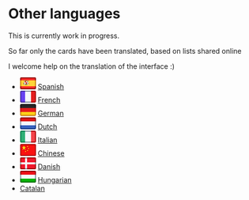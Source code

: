 # Other languages

This is currently work in progress.

So far only the cards have been translated, based on lists shared online

I welcome help on the translation of the interface :)

* ![Spanish](icons/spanish.png) [Spanish](spanish.html)
* ![French](icons/french.png) [French](french.html)
* ![German](icons/german.png) [German](german.html)
* ![Dutch](icons/dutch.png) [Dutch](dutch.html)
* ![Italina](icons/italian.png) [Italian](italian.html)
* ![Chinese](icons/chinese.png) [Chinese](chinese.html)
* ![Danish](icons/danish.png) [Danish](danish.html)
* ![Hungarian](icons/hungarian.png) [Hungarian](hungarian.html)
* [Catalan](catalan.html)


